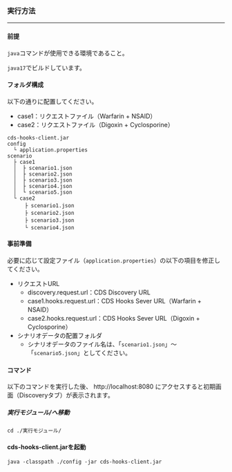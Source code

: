 ### 実行方法

---

#### 前提

`java`コマンドが使用できる環境であること。

`java17`でビルドしています。

#### フォルダ構成

以下の通りに配置してください。

- case1：リクエストファイル（Warfarin + NSAID）
- case2：リクエストファイル（Digoxin + Cyclosporine）

```
cds-hooks-client.jar
config
  └ application.properties
scenario
  ├ case1
  │  ├ scenario1.json
  │  ├ scenario2.json
  │  ├ scenario3.json
  │  ├ scenario4.json
  │  └ scenario5.json
  └ case2
  　  ├ scenario1.json
  　  ├ scenario2.json
  　  ├ scenario3.json
  　  └ scenario4.json

```

#### 事前準備

必要に応じて設定ファイル（`application.properties`）の以下の項目を修正してください。

- リクエストURL
  - discovery.request.url：CDS Discovery URL
  - case1.hooks.request.url：CDS Hooks Sever URL（Warfarin + NSAID）
  - case2.hooks.request.url：CDS Hooks Sever URL（Digoxin + Cyclosporine）
- シナリオデータの配置フォルダ
  - シナリオデータのファイル名は、「`scenario1.json`」～「`scenario5.json`」としてください。

#### コマンド

以下のコマンドを実行した後、 http://localhost:8080 にアクセスすると初期画面（Discoveryタブ）が表示されます。

##### 実行モジュール/へ移動
```
cd ./実行モジュール/
```
#### cds-hooks-client.jarを起動
```
java -classpath ./config -jar cds-hooks-client.jar
```

